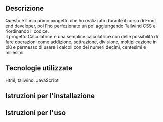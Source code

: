 <h2> Descrizione </h2>
Questo è il mio primo progetto che ho realizzato durante il corso di Front end developer, poi l'ho perfezionato un po' aggiungendo Tailwind CSS e riordinando il codice.
<br>Il progetto Calcolatrice e una semplice calcolatrice con delle possibilità di fare operazioni come addizione, sottrazione, divisione, moltiplicazione in più e permesso di usare i calcoli con dei numeri decimi, centesimi e millesimi.</br>

<h2> Tecnologie utilizzate </h2>
Html, tailwind, JavaScript
<h2> Istruzioni per l'installazione </h2>
<h2> Istruzioni per l'uso </h2>
